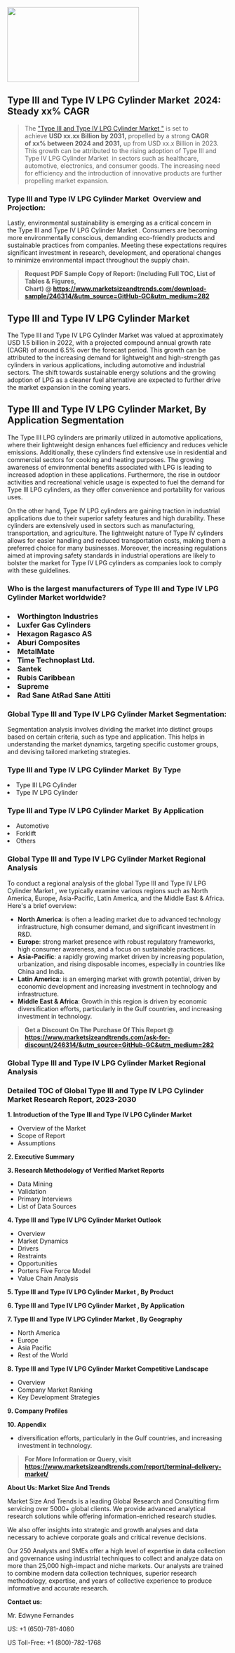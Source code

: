 <p><img class="alignnone size-medium wp-image-20088" src="https://ffe5etoiles.com/wp-content/uploads/2024/12/MST1-300x171.png" alt="" width="300" height="171" /></p><h2 id="ember46" class="ember-view reader-text-block__heading-2">Type III and Type IV LPG Cylinder Market &nbsp;2024: Steady&nbsp;xx% CAGR</h2><blockquote id="ember47" class="ember-view reader-text-block__blockquote">The&nbsp;<a class="app-aware-link " href="https://www.marketsizeandtrends.com/download-sample/246314/&utm_source=GitHub-GC&utm_medium=282" target="_blank" data-test-app-aware-link="">"Type III and Type IV LPG Cylinder Market "</a>&nbsp;is set to achieve&nbsp;<strong>USD&nbsp;xx.xx&nbsp;Billion by 2031,</strong>&nbsp;propelled by a strong&nbsp;<strong>CAGR of&nbsp;xx% between 2024 and 2031,</strong>&nbsp;up from USD xx.x Billion in 2023. This growth can be attributed to the rising adoption of&nbsp;Type III and Type IV LPG Cylinder Market &nbsp;in sectors such as healthcare, automotive, electronics, and consumer goods. The increasing need for efficiency and the introduction of innovative products are further propelling market expansion.</blockquote><h3 id="ember48" class="ember-view reader-text-block__heading-3">Type III and Type IV LPG Cylinder Market &nbsp;Overview and Projection:</h3><p id="ember49" class="ember-view reader-text-block__paragraph">Lastly, environmental sustainability is emerging as a critical concern in the&nbsp;Type III and Type IV LPG Cylinder Market . Consumers are becoming more environmentally conscious, demanding eco-friendly products and sustainable practices from companies. Meeting these expectations requires significant investment in research, development, and operational changes to minimize environmental impact throughout the supply chain.</p><blockquote id="ember50" class="ember-view reader-text-block__blockquote"><strong>Request PDF Sample Copy of Report: (Including Full TOC, List of Tables &amp; Figures, Chart)&nbsp;@&nbsp;<strong><a href="https://www.marketsizeandtrends.com/download-sample/246314/&utm_source=GitHub-GC&utm_medium=282" target="_blank">https://www.marketsizeandtrends.com/download-sample/246314/&utm_source=GitHub-GC&utm_medium=282</a></strong></strong></blockquote><h3 class=""> <h2>Type III and Type IV LPG Cylinder Market</h2><p>The Type III and Type IV LPG Cylinder Market was valued at approximately USD 1.5 billion in 2022, with a projected compound annual growth rate (CAGR) of around 6.5% over the forecast period. This growth can be attributed to the increasing demand for lightweight and high-strength gas cylinders in various applications, including automotive and industrial sectors. The shift towards sustainable energy solutions and the growing adoption of LPG as a cleaner fuel alternative are expected to further drive the market expansion in the coming years.</p><h2>Type III and Type IV LPG Cylinder Market, By Application Segmentation</h2><p>The Type III LPG cylinders are primarily utilized in automotive applications, where their lightweight design enhances fuel efficiency and reduces vehicle emissions. Additionally, these cylinders find extensive use in residential and commercial sectors for cooking and heating purposes. The growing awareness of environmental benefits associated with LPG is leading to increased adoption in these applications. Furthermore, the rise in outdoor activities and recreational vehicle usage is expected to fuel the demand for Type III LPG cylinders, as they offer convenience and portability for various uses.</p><p>On the other hand, Type IV LPG cylinders are gaining traction in industrial applications due to their superior safety features and high durability. These cylinders are extensively used in sectors such as manufacturing, transportation, and agriculture. The lightweight nature of Type IV cylinders allows for easier handling and reduced transportation costs, making them a preferred choice for many businesses. Moreover, the increasing regulations aimed at improving safety standards in industrial operations are likely to bolster the market for Type IV LPG cylinders as companies look to comply with these guidelines.</p></h3><h3 id="" class="">Who is the largest manufacturers of&nbsp;Type III and Type IV LPG Cylinder Market worldwide?</h3><h3 class=""></Li><Li>Worthington Industries</Li><Li> Luxfer Gas Cylinders</Li><Li> Hexagon Ragasco AS</Li><Li> Aburi Composites</Li><Li> MetalMate</Li><Li> Time Technoplast Ltd.</Li><Li> Santek</Li><Li> Rubis Caribbean</Li><Li> Supreme</Li><Li> Rad Sane AtRad Sane Attiti</h3><h3 id="ember53" class="ember-view reader-text-block__heading-3">Global&nbsp;Type III and Type IV LPG Cylinder Market Segmentation:</h3><p id="ember54" class="ember-view reader-text-block__paragraph">Segmentation analysis involves dividing the market into distinct groups based on certain criteria, such as type and application. This helps in understanding the market dynamics, targeting specific customer groups, and devising tailored marketing strategies.</p><h3 id="" class="">Type III and Type IV LPG Cylinder Market &nbsp;By Type</h3><p></Li><Li>Type III LPG Cylinder</Li><Li> Type IV LPG Cylinder</p><h3 id="" class="">Type III and Type IV LPG Cylinder Market &nbsp;By Application</h3><p class=""></Li><Li>Automotive</Li><Li> Forklift</Li><Li> Others</p><h3 id="ember62" class="ember-view reader-text-block__heading-3">Global Type III and Type IV LPG Cylinder Market Regional Analysis</h3><p id="ember63" class="ember-view reader-text-block__paragraph">To conduct a regional analysis of the global Type III and Type IV LPG Cylinder Market , we typically examine various regions such as North America, Europe, Asia-Pacific, Latin America, and the Middle East &amp; Africa. Here's a brief overview:</p><ul><li><strong>North America</strong>: is often a leading market due to advanced technology infrastructure, high consumer demand, and significant investment in R&amp;D.</li><li><strong>Europe</strong>: strong market presence with robust regulatory frameworks, high consumer awareness, and a focus on sustainable practices.</li><li><strong>Asia-Pacific</strong>: a rapidly growing market driven by increasing population, urbanization, and rising disposable incomes, especially in countries like China and India.</li><li><strong>Latin America</strong>: is an emerging market with growth potential, driven by economic development and increasing investment in technology and infrastructure.</li><li><strong>Middle East &amp; Africa</strong>: Growth in this region is driven by economic diversification efforts, particularly in the Gulf countries, and increasing investment in technology.</li></ul><blockquote id="ember61" class="ember-view reader-text-block__blockquote"><strong>Get a Discount On The Purchase Of This Report @ <strong><a href="https://html-cleaner.com/" target="">https://www.marketsizeandtrends.com/ask-for-discount/246314/&utm_source=GitHub-GC&utm_medium=282</a></strong></strong></blockquote><h3 id="ember62" class="ember-view reader-text-block__heading-3">Global Type III and Type IV LPG Cylinder Market Regional Analysis</h3><h3 id="" class="">Detailed TOC of Global Type III and Type IV LPG Cylinder Market Research Report, 2023-2030</h3><p id="" class=""><strong>1. Introduction of the Type III and Type IV LPG Cylinder Market </strong></p><ul><li>Overview of the Market</li><li>Scope of Report</li><li>Assumptions</li></ul><p id="" class=""><strong>2. Executive Summary</strong></p><p id="" class=""><strong>3. Research Methodology of Verified Market Reports</strong></p><ul><li>Data Mining</li><li>Validation</li><li>Primary Interviews</li><li>List of Data Sources</li></ul><p id="" class=""><strong>4. Type III and Type IV LPG Cylinder Market Outlook</strong></p><ul><li>Overview</li><li>Market Dynamics</li><li>Drivers</li><li>Restraints</li><li>Opportunities</li><li>Porters Five Force Model</li><li>Value Chain Analysis</li></ul><p id="" class=""><strong>5. Type III and Type IV LPG Cylinder Market , By Product</strong></p><p id="" class=""><strong>6. Type III and Type IV LPG Cylinder Market , By Application</strong></p><p id="" class=""><strong>7. Type III and Type IV LPG Cylinder Market , By Geography</strong></p><ul><li>North America</li><li>Europe</li><li>Asia Pacific</li><li>Rest of the World</li></ul><p id="" class=""><strong>8. Type III and Type IV LPG Cylinder Market Competitive Landscape</strong></p><ul><li>Overview</li><li>Company Market Ranking</li><li>Key Development Strategies</li></ul><p id="" class=""><strong>9. Company Profiles</strong></p><p id="" class=""><strong>10. Appendix</strong></p><ul><li>diversification efforts, particularly in the Gulf countries, and increasing investment in technology.</li></ul><blockquote id="ember65" class="ember-view reader-text-block__blockquote"><strong>For More Information or Query, visit <strong><strong><a href="https://html-cleaner.com/" target="">https://www.marketsizeandtrends.com/report/terminal-delivery-market/</a></strong></strong></strong></blockquote><p id="" class=""><strong>About Us: Market Size And Trends</strong></p><p id="" class="">Market Size And Trends is a leading Global Research and Consulting firm servicing over 5000+ global clients. We provide advanced analytical research solutions while offering information-enriched research studies.</p><p id="" class="">We also offer insights into strategic and growth analyses and data necessary to achieve corporate goals and critical revenue decisions.</p><p id="" class="">Our 250 Analysts and SMEs offer a high level of expertise in data collection and governance using industrial techniques to collect and analyze data on more than 25,000 high-impact and niche markets. Our analysts are trained to combine modern data collection techniques, superior research methodology, expertise, and years of collective experience to produce informative and accurate research.</p><p id="" class=""><strong>Contact us:</strong></p><p id="" class="">Mr. Edwyne Fernandes</p><p id="" class="">US: +1 (650)-781-4080</p><p id="" class="">US Toll-Free: +1 (800)-782-1768</p>
